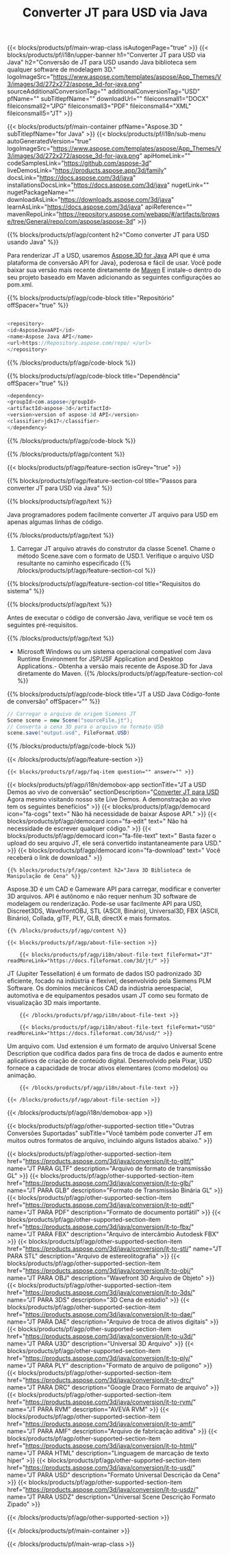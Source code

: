 ﻿---
title: Converter JT para USD via Java
weight: 530
url: /pt/java/conversion/jt-to-usd/ 
description: Amostra de Java código de conversão para JT formato para USD arquivo. Use este código de exemplo para converter JT para USD em qualquer aplicativo baseado na Web ou Desktop Java.
---
{{< blocks/products/pf/main-wrap-class isAutogenPage="true" >}}
{{< blocks/products/pf/i18n/upper-banner h1="Converter JT para USD via Java" h2="Conversão de JT para USD usando Java biblioteca sem qualquer software de modelagem 3D." logoImageSrc="https://www.aspose.com/templates/aspose/App_Themes/V3/images/3d/272x272/aspose_3d-for-java.png" sourceAdditionalConversionTag="" additionalConversionTag="USD" pfName="" subTitlepfName="" downloadUrl="" fileiconsmall1="DOCX" fileiconsmall2="JPG" fileiconsmall3="PDF" fileiconsmall4="XML" fileiconsmall5="JT" >}}

{{< blocks/products/pf/main-container pfName="Aspose.3D " subTitlepfName="for Java" >}}
{{< blocks/products/pf/i18n/sub-menu autoGeneratedVersion="true" logoImageSrc="https://www.aspose.com/templates/aspose/App_Themes/V3/images/3d/272x272/aspose_3d-for-java.png" apiHomeLink="" codeSamplesLink="https://github.com/aspose-3d" liveDemosLink="https://products.aspose.app/3d/family" docsLink="https://docs.aspose.com/3d/java" installationsDocsLink="https://docs.aspose.com/3d/java" nugetLink="" nugetPackageName="" downloadAsLink="https://downloads.aspose.com/3d/java" learnAsLink="https://docs.aspose.com/3d/java" apiReference="" mavenRepoLink="https://repository.aspose.com/webapp/#/artifacts/browse/tree/General/repo/com/aspose/aspose-3d" >}}

{{% blocks/products/pf/agp/content h2="Como converter JT para USD usando Java" %}}

 Para renderizar JT a USD, usaremos
 [Aspose.3D for Java](https://products.aspose.com/3d/java) 
 API que é uma plataforma de conversão API for Java}, poderosa e fácil de usar. Você pode baixar sua versão mais recente diretamente de
 [Maven](https://repository.aspose.com/webapp/#/artifacts/browse/tree/General/repo/com/aspose/aspose-3d) 
 E instale-o dentro do seu projeto baseado em Maven adicionando as seguintes configurações ao pom.xml.

{{% blocks/products/pf/agp/code-block title="Repositório" offSpacer="true" %}}

```cs

<repository>
<id>AsposeJavaAPI</id>
<name>Aspose Java API</name>
<url>https://Repository.aspose.com/repo/ </url>
</repository>


```

{{% /blocks/products/pf/agp/code-block %}}

{{% blocks/products/pf/agp/code-block title="Dependência" offSpacer="true" %}}

```cs
<dependency>
<groupId>com.aspose</groupId>
<artifactId>aspose-3d</artifactId>
<version>version of aspose-3d API</version>
<classifier>jdk17</classifier>
</dependency>


```

{{% /blocks/products/pf/agp/code-block %}}

{{% /blocks/products/pf/agp/content %}}

{{< blocks/products/pf/agp/feature-section isGrey="true" >}}

{{% blocks/products/pf/agp/feature-section-col title="Passos para converter JT para USD via Java" %}}

{{% blocks/products/pf/agp/text %}}

 Java programadores podem facilmente converter JT arquivo para USD em apenas algumas linhas de código.

{{% /blocks/products/pf/agp/text %}}

1. Carregar JT arquivo através do construtor da classe Scene1. Chame o método Scene.save com o formato de USD.1. Verifique o arquivo USD resultante no caminho especificado
{{% /blocks/products/pf/agp/feature-section-col %}}

{{% blocks/products/pf/agp/feature-section-col title="Requisitos do sistema" %}}

{{% blocks/products/pf/agp/text %}}

 Antes de executar o código de conversão Java, verifique se você tem os seguintes pré-requisitos.

{{% /blocks/products/pf/agp/text %}}

- Microsoft Windows ou um sistema operacional compatível com Java Runtime Environment for JSP/JSF Application and Desktop Applications.- Obtenha a versão mais recente de Aspose.3D for Java diretamente do Maven.
{{% /blocks/products/pf/agp/feature-section-col %}}

{{% blocks/products/pf/agp/code-block title="JT a USD Java Código-fonte de conversão" offSpacer="" %}}

```cs
// Carregar o arquivo de origem Siemens JT
Scene scene = new Scene("sourceFile.jt");
// Converta a cena 3D para o arquivo no formato USD
scene.save("output.usd", FileFormat.USD)

```

{{% /blocks/products/pf/agp/code-block %}}

{{< /blocks/products/pf/agp/feature-section >}}

    {{< blocks/products/pf/agp/faq-item question="" answer="" >}}
 

<!-- aboutfile Starts -->

{{< blocks/products/pf/agp/i18n/demobox-app sectionTitle="JT a USD Demos ao vivo de conversão" sectionDescription="[Converter JT para USD](https://products.aspose.app/3d/conversion/jt-to-usd) Agora mesmo visitando nosso site Live Demos. A demonstração ao vivo tem os seguintes benefícios" >}}
        {{< blocks/products/pf/agp/democard icon="fa-cogs" text=" Não há necessidade de baixar Aspose API." >}}
        {{< blocks/products/pf/agp/democard icon="fa-edit" text=" Não há necessidade de escrever qualquer código." >}}
        {{< blocks/products/pf/agp/democard icon="fa-file-text" text=" Basta fazer o upload do seu arquivo JT, ele será convertido instantaneamente para USD." >}}
        {{< blocks/products/pf/agp/democard icon="fa-download" text=" Você receberá o link de download." >}}

    {{% blocks/products/pf/agp/content h2="Java 3D Biblioteca de Manipulação de Cena" %}}

 Aspose.3D é um CAD e Gameware API para carregar, modificar e converter 3D arquivos. API é autônomo e não requer nenhum 3D software de modelagem ou renderização. Pode-se usar facilmente API para USD, Discreet3DS, WavefrontOBJ, STL (ASCII, Binário), Universal3D, FBX (ASCII, Binário), Collada, glTF, PLY, GLB, directX e mais formatos. 



    {{% /blocks/products/pf/agp/content %}}

    {{< blocks/products/pf/agp/about-file-section >}}

        {{< blocks/products/pf/agp/i18n/about-file-text fileFormat="JT" readMoreLink="https://docs.fileformat.com/3d/jt/" >}}

JT (Jupiter Tessellation) é um formato de dados ISO padronizado 3D eficiente, focado na indústria e flexível, desenvolvido pela Siemens PLM Software. Os domínios mecânicos CAD da indústria aeroespacial, automotiva e de equipamentos pesados usam JT como seu formato de visualização 3D mais importante.

        {{< /blocks/products/pf/agp/i18n/about-file-text >}}

        {{< blocks/products/pf/agp/i18n/about-file-text fileFormat="USD" readMoreLink="https://docs.fileformat.com/3d/usd/" >}}

Um arquivo com. Usd extension é um formato de arquivo Universal Scene Description que codifica dados para fins de troca de dados e aumento entre aplicativos de criação de conteúdo digital. Desenvolvido pela Pixar, USD fornece a capacidade de trocar ativos elementares (como modelos) ou animação.


        {{< /blocks/products/pf/agp/i18n/about-file-text >}}

    {{< /blocks/products/pf/agp/about-file-section >}}

{{< /blocks/products/pf/agp/i18n/demobox-app >}}

<!-- aboutfile Ends -->

{{< blocks/products/pf/agp/other-supported-section title="Outras Conversões Suportadas" subTitle="Você também pode converter JT em muitos outros formatos de arquivo, incluindo alguns listados abaixo." >}}

{{< blocks/products/pf/agp/other-supported-section-item href="https://products.aspose.com/3d/java/conversion/jt-to-gltf/" name="JT PARA GLTF" description="Arquivo de formato de transmissão GL" >}}
{{< blocks/products/pf/agp/other-supported-section-item href="https://products.aspose.com/3d/java/conversion/jt-to-glb/" name="JT PARA GLB" description="Formato de Transmissão Binária GL" >}}
{{< blocks/products/pf/agp/other-supported-section-item href="https://products.aspose.com/3d/java/conversion/jt-to-pdf/" name="JT PARA PDF" description="Formato de documento portátil" >}}
{{< blocks/products/pf/agp/other-supported-section-item href="https://products.aspose.com/3d/java/conversion/jt-to-fbx/" name="JT PARA FBX" description="Arquivo de intercâmbio Autodesk FBX" >}}
{{< blocks/products/pf/agp/other-supported-section-item href="https://products.aspose.com/3d/java/conversion/jt-to-stl/" name="JT PARA STL" description="Arquivo de estereolitografia" >}}
{{< blocks/products/pf/agp/other-supported-section-item href="https://products.aspose.com/3d/java/conversion/jt-to-obj/" name="JT PARA OBJ" description="Wavefront 3D Arquivo de Objeto" >}}
{{< blocks/products/pf/agp/other-supported-section-item href="https://products.aspose.com/3d/java/conversion/jt-to-3ds/" name="JT PARA 3DS" description="3D Cena de estúdio" >}}
{{< blocks/products/pf/agp/other-supported-section-item href="https://products.aspose.com/3d/java/conversion/jt-to-dae/" name="JT PARA DAE" description="Arquivo de troca de ativos digitais" >}}
{{< blocks/products/pf/agp/other-supported-section-item href="https://products.aspose.com/3d/java/conversion/jt-to-u3d/" name="JT PARA U3D" description="Universal 3D Arquivo" >}}
{{< blocks/products/pf/agp/other-supported-section-item href="https://products.aspose.com/3d/java/conversion/jt-to-ply/" name="JT PARA PLY" description="Formato de arquivo de polígono" >}}
{{< blocks/products/pf/agp/other-supported-section-item href="https://products.aspose.com/3d/java/conversion/jt-to-drc/" name="JT PARA DRC" description="Google Draco Formato de arquivo" >}}
{{< blocks/products/pf/agp/other-supported-section-item href="https://products.aspose.com/3d/java/conversion/jt-to-rvm/" name="JT PARA RVM" description="AVEVA RVM" >}}
{{< blocks/products/pf/agp/other-supported-section-item href="https://products.aspose.com/3d/java/conversion/jt-to-amf/" name="JT PARA AMF" description="Arquivo de fabricação aditiva" >}}
{{< blocks/products/pf/agp/other-supported-section-item href="https://products.aspose.com/3d/java/conversion/jt-to-html/" name="JT PARA HTML" description="Linguagem de marcação de texto hiper" >}}
{{< blocks/products/pf/agp/other-supported-section-item href="https://products.aspose.com/3d/java/conversion/jt-to-usd/" name="JT PARA USD" description="Formato Universal Descrição da Cena" >}}
{{< blocks/products/pf/agp/other-supported-section-item href="https://products.aspose.com/3d/java/conversion/jt-to-usdz/" name="JT PARA USDZ" description="Universal Scene Descrição Formato Zipado" >}}

{{< /blocks/products/pf/agp/other-supported-section >}}

{{< /blocks/products/pf/main-container >}}
    
{{< /blocks/products/pf/main-wrap-class >}}